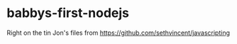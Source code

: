 # babbys-first-nodejs
Right on the tin
Jon's files from https://github.com/sethvincent/javascripting
